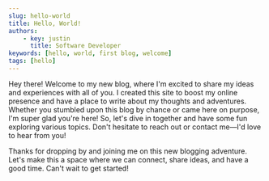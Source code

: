 ```yaml
---
slug: hello-world
title: Hello, World!
authors:
    - key: justin
      title: Software Developer
keywords: [hello, world, first blog, welcome]
tags: [hello]
---
```


Hey there! Welcome to my new blog, where I'm excited to share my ideas and experiences with all of you. I created this site to boost my online presence and have a place to write about my thoughts and adventures. Whether you stumbled upon this blog by chance or came here on purpose, I'm super glad you're here! So, let's dive in together and have some fun exploring various topics. Don't hesitate to reach out or contact me—I'd love to hear from you!

Thanks for dropping by and joining me on this new blogging adventure. Let's make this a space where we can connect, share ideas, and have a good time. Can't wait to get started!